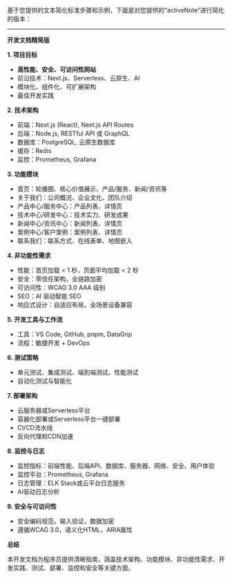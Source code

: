 
基于您提供的文本简化标准步骤和示例，下面是对您提供的“activeNote”进行简化的版本：

---

**开发文档精简版**

**1. 项目目标**

- **高性能、安全、可访问性网站**
- 前沿技术：Next.js、Serverless、云原生、AI
- 模块化、组件化、可扩展架构
- 最佳开发实践

**2. 技术架构**

- 前端：Next.js (React), Next.js API Routes
- 后端：Node.js, RESTful API 或 GraphQL
- 数据库：PostgreSQL, 云原生数据库
- 缓存：Redis
- 监控：Prometheus, Grafana

**3. 功能模块**

- 首页：轮播图、核心价值展示、产品/服务、新闻/资讯等
- 关于我们：公司概况、企业文化、团队介绍
- 产品中心/服务中心：产品列表、详情页
- 技术中心/研发中心：技术实力、研发成果
- 新闻中心/资讯中心：新闻列表、详情页
- 案例中心/客户案例：案例列表、详情页
- 联系我们：联系方式、在线表单、地图嵌入

**4. 非功能性需求**

- 性能：首页加载 < 1 秒，页面平均加载 < 2 秒
- 安全：零信任架构，全链路加密
- 可访问性：WCAG 3.0 AAA 级别
- SEO：AI 驱动智能 SEO
- 响应式设计：自适应布局，全场景设备兼容

**5. 开发工具与工作流**

- 工具：VS Code, GitHub, pnpm, DataGrip
- 流程：敏捷开发 + DevOps

**6. 测试策略**

- 单元测试、集成测试、端到端测试、性能测试
- 自动化测试与智能化

**7. 部署架构**

- 云服务器或Serverless平台
- 容器化部署或Serverless平台一键部署
- CI/CD流水线
- 反向代理和CDN加速

**8. 监控与日志**

- 监控指标：前端性能、后端API、数据库、服务器、网络、安全、用户体验
- 监控平台：Prometheus, Grafana
- 日志管理：ELK Stack或云平台日志服务
- AI驱动日志分析

**9. 安全与可访问性**

- 安全编码规范，输入验证，数据加密
- 遵循WCAG 3.0，语义化HTML，ARIA属性

**总结**

本开发文档为程序员提供清晰指南，涵盖技术架构、功能模块、非功能性需求、开发实践、测试、部署、监控和安全等关键方面。
